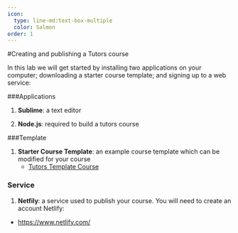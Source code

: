 ```yaml
---
icon:
  type: line-md:text-box-multiple
  color: Salmon
order: 1
---
```


#Creating and publishing a Tutors course

In this lab we will get started by installing two applications on your computer; downloading a starter course template; and signing up to a web service:

###Applications
1. **Sublime**: a text editor

1. **Node.js**: required to build a tutors course

###Template
1. **Starter Course Template**: an example course template which can be modified for your course 
 	- [Tutors Template Course](./archives/tutors-starter.zip)

### Service

1. **Netfily**: a service used to publish your course.
 You will need to create an account Netlify:
 
 - <https://www.netlify.com/>
